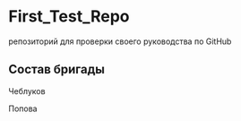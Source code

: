 # First_Test_Repo
репозиторий для проверки своего руководства по GitHub

## Состав бригады
Чеблуков

Попова
